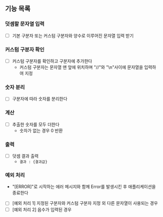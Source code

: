 ## 기능 목록

### 덧셈할 문자열 입력

- [ ] 기본 구분자 또는 커스텀 구분자와 양수로 이루어진 문자열 입력 받기

### 커스텀 구분자 확인

- [ ] 커스텀 구분자를 확인하고 구분자에 추가한다
  - 커스텀 구분자는 문자열 맨 앞에 위치하며 "//"와 "\n"사이에 문자열을 입력하여 지정

### 숫자 분리

- [ ] 구분자에 따라 숫자를 분리한다

### 계산

- [ ] 추출한 숫자를 모두 더한다
  - 숫자가 없는 경우 0 반환

### 출력

- [ ] 덧셈 결과 출력
  - `결과 : {결과값}`

### 예외 처리

- "[ERROR]"로 시작하는 에러 메시지와 함께 Error를 발생시킨 후 애플리케이션을 종료한다
- [ ] [예외 처리 1] 지정된 구분자와 커스텀 구분자 지정 외 다른 문자열이 사용되는 경우
- [ ] [예외 처리 2] 음수가 입력된 경우
